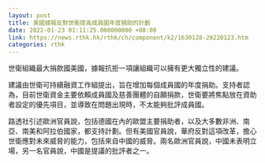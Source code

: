 ```yaml
---
layout: post
title: 美國據報反對世衛提高成員國年度捐助的計劃
date: 2022-01-23 01:11:25.000000000 +08:00
link: https://news.rthk.hk/rthk/ch/component/k2/1630128-20220123.htm
categories: rthk
---
```


世衛組織最大捐款國美國，據報抗拒一項讓組織可以擁有更大獨立性的建議。

建議由世衛可持續融資工作組提出，旨在增加每個成員國的年度捐助。支持者認為，目前世衛資金主要依賴成員國及慈善團體的自願捐款，世衛要將焦點放在資助者設定的優先項目，並導致在問題出現時，不太能夠批評成員國。

路透社引述歐洲官員說，包括德國在內的歐盟主要捐助者，以及大多數非洲、南亞、南美和阿拉伯國家，都支持計劃。但有美國官員說，華府反對這項改革，擔心世衛應對未來威脅的能力，包括來自中國的威脅。兩名歐洲官員說，中國未表明立場，另一名官員說，中國是提議的批評者之一。

